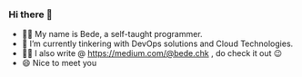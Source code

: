 ### Hi there 👋


- 👨‍💻 My name is Bede, a self-taught programmer.
- 🌱 I’m currently tinkering with DevOps solutions and Cloud Technologies.
- ✍🏽 I also write @ https://medium.com/@bede.chk , do check it out 😉
- 😄 Nice to meet you
